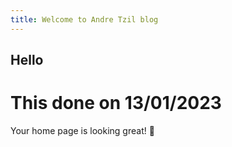```yaml
---
title: Welcome to Andre Tzil blog
---
```


## Hello
# This done on 13/01/2023
Your home page is looking great! 🤠
